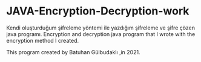# JAVA-Encryption-Decryption-work

Kendi oluşturduğum şifreleme yöntemi ile yazdığım şifreleme ve şifre çözen java programı.
Encryption and decryption java program that I wrote with the encryption method I created.

This program created by Batuhan Gülbudaklı ,in 2021.
